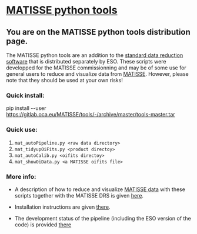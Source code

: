 # [MATISSE python tools](https://gitlab.oca.eu/MATISSE/tools/wikis/home)

## You are on the MATISSE python tools distribution page.

The MATISSE python tools are an addition to the [standard data reduction software](http://www.eso.org/sci/software/pipelines/matisse/matisse-pipe-recipes.html) that is distributed separately by ESO. These scripts were developped for the MATISSE commissionning and may be of some use for general users to reduce and visualize data from [MATISSE](http://www.eso.org/sci/facilities/paranal/instruments/matisse.html). However, please note that they should be used at your own risks!

### Quick install:
pip install --user https://gitlab.oca.eu/MATISSE/tools/-/archive/master/tools-master.tar

### Quick use:
1. `mat_autoPipeline.py <raw data directory>`
2. `mat_tidyupOiFits.py <product directoy>`
3. `mat_autoCalib.py <oifits directoy>`
4. `mat_showOiData.py <a MATISSE oifits file>`

### More info:
- A description of how to reduce and visualize [MATISSE data](https://www.eso.org/public/news/eso1808/) with these scripts together with the MATISSE DRS is given [here](https://gitlab.oca.eu/MATISSE/tools/wikis/Using%20the%20pipeline).

- Installation instructions are given [there](https://gitlab.oca.eu/MATISSE/tools/wikis/Installation).

- The development status of the pipeline (including the ESO version of the code) is provided [there](https://gitlab.oca.eu/MATISSE/tools/wikis/Known%20bugs%20and%20development%20plan)
